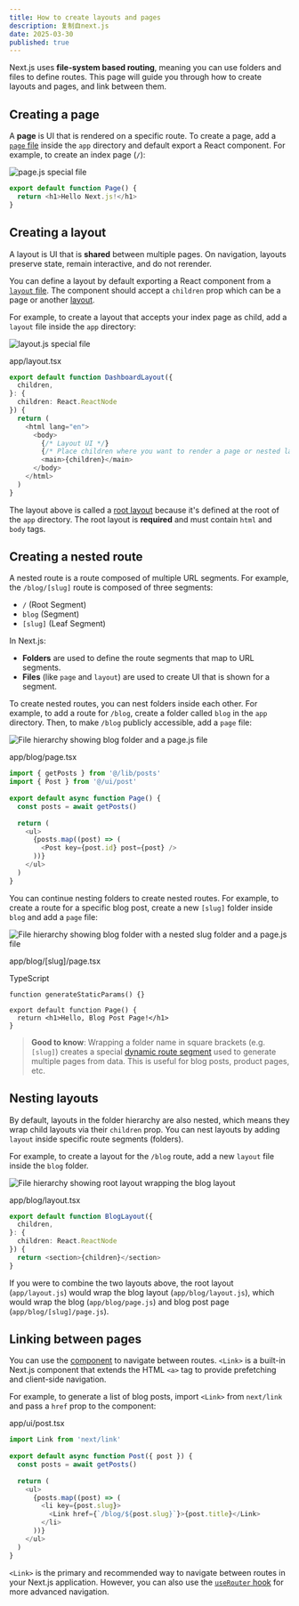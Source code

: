 ```yaml
---
title: How to create layouts and pages
description: 复制自next.js
date: 2025-03-30
published: true
---
```



Next.js uses **file-system based routing**, meaning you can use folders and files to define routes. This page will guide you through how to create layouts and pages, and link between them.

  ## Creating a page

  A **page** is UI that is rendered on a specific route. To create a page, add a [`page` file](https://nextjs.org/docs/app/api-reference/file-conventions/page) inside the `app` directory and default export a React component. For example, to create an index page (`/`):

  ![page.js special file](https://nextjs.org/_next/image?url=https%3A%2F%2Fh8DxKfmAPhn8O0p3.public.blob.vercel-storage.com%2Fdocs%2Flight%2Fpage-special-file.png&w=3840&q=75)

  

  

  

  ```ts
  export default function Page() {
    return <h1>Hello Next.js!</h1>
  }
  ```

  ## Creating a layout

  A layout is UI that is **shared** between multiple pages. On navigation, layouts preserve state, remain interactive, and do not rerender.

  You can define a layout by default exporting a React component from a [`layout` file](https://nextjs.org/docs/app/api-reference/file-conventions/layout). The component should accept a `children` prop which can be a page or another [layout](https://nextjs.org/docs/app/getting-started/layouts-and-pages#nesting-layouts).

  For example, to create a layout that accepts your index page as child, add a `layout` file inside the `app` directory:

  ![layout.js special file](https://nextjs.org/_next/image?url=https%3A%2F%2Fh8DxKfmAPhn8O0p3.public.blob.vercel-storage.com%2Fdocs%2Flight%2Flayout-special-file.png&w=3840&q=75)

  

  app/layout.tsx

  

  

  ```ts
  export default function DashboardLayout({
    children,
  }: {
    children: React.ReactNode
  }) {
    return (
      <html lang="en">
        <body>
          {/* Layout UI */}
          {/* Place children where you want to render a page or nested layout */}
          <main>{children}</main>
        </body>
      </html>
    )
  }
  ```

  The layout above is called a [root layout](https://nextjs.org/docs/app/api-reference/file-conventions/layout#root-layouts) because it's defined at the root of the `app` directory. The root layout is **required** and must contain `html` and `body` tags.

  ## Creating a nested route

  A nested route is a route composed of multiple URL segments. For example, the `/blog/[slug]` route is composed of three segments:

  - `/` (Root Segment)
  - `blog` (Segment)
  - `[slug]` (Leaf Segment)

  In Next.js:

  - **Folders** are used to define the route segments that map to URL segments.
  - **Files** (like `page` and `layout`) are used to create UI that is shown for a segment.

  To create nested routes, you can nest folders inside each other. For example, to add a route for `/blog`, create a folder called `blog` in the `app` directory. Then, to make `/blog` publicly accessible, add a `page` file:

  ![File hierarchy showing blog folder and a page.js file](https://nextjs.org/_next/image?url=https%3A%2F%2Fh8DxKfmAPhn8O0p3.public.blob.vercel-storage.com%2Fdocs%2Flight%2Fblog-nested-route.png&w=3840&q=75)



  app/blog/page.tsx

  ```ts
  import { getPosts } from '@/lib/posts'
  import { Post } from '@/ui/post'
   
  export default async function Page() {
    const posts = await getPosts()
   
    return (
      <ul>
        {posts.map((post) => (
          <Post key={post.id} post={post} />
        ))}
      </ul>
    )
  }
  ```

  You can continue nesting folders to create nested routes. For example, to create a route for a specific blog post, create a new `[slug]` folder inside `blog` and add a `page` file:

  ![File hierarchy showing blog folder with a nested slug folder and a page.js file](https://nextjs.org/_next/image?url=https%3A%2F%2Fh8DxKfmAPhn8O0p3.public.blob.vercel-storage.com%2Fdocs%2Flight%2Fblog-post-nested-route.png&w=3840&q=75)

  

  app/blog/[slug]/page.tsx

  TypeScript

  

  ```
  function generateStaticParams() {}
   
  export default function Page() {
    return <h1>Hello, Blog Post Page!</h1>
  }
  ```

  > **Good to know**: Wrapping a folder name in square brackets (e.g. `[slug]`) creates a special [dynamic route segment](https://nextjs.org/docs/app/building-your-application/routing/dynamic-routes) used to generate multiple pages from data. This is useful for blog posts, product pages, etc.

  ## Nesting layouts

  By default, layouts in the folder hierarchy are also nested, which means they wrap child layouts via their `children` prop. You can nest layouts by adding `layout` inside specific route segments (folders).

  For example, to create a layout for the `/blog` route, add a new `layout` file inside the `blog` folder.

  ![File hierarchy showing root layout wrapping the blog layout](https://nextjs.org/_next/image?url=https%3A%2F%2Fh8DxKfmAPhn8O0p3.public.blob.vercel-storage.com%2Fdocs%2Flight%2Fnested-layouts.png&w=3840&q=75)

  

  app/blog/layout.tsx

  

  

  ```ts
  export default function BlogLayout({
    children,
  }: {
    children: React.ReactNode
  }) {
    return <section>{children}</section>
  }
  ```

  If you were to combine the two layouts above, the root layout (`app/layout.js`) would wrap the blog layout (`app/blog/layout.js`), which would wrap the blog (`app/blog/page.js`) and blog post page (`app/blog/[slug]/page.js`).

  ## Linking between pages
  You can use the [component](https://nextjs.org/docs/app/api-reference/components/link) to navigate between routes. `<Link>` is a built-in Next.js component that extends the HTML `<a>` tag to provide prefetching and client-side navigation.

  For example, to generate a list of blog posts, import `<Link>` from `next/link` and pass a `href` prop to the component:

  

  app/ui/post.tsx

  

  

  ```ts
  import Link from 'next/link'
   
  export default async function Post({ post }) {
    const posts = await getPosts()
   
    return (
      <ul>
        {posts.map((post) => (
          <li key={post.slug}>
            <Link href={`/blog/${post.slug}`}>{post.title}</Link>
          </li>
        ))}
      </ul>
    )
  }
  ```

  `<Link>` is the primary and recommended way to navigate between routes in your Next.js application. However, you can also use the [`useRouter` hook](https://nextjs.org/docs/app/api-reference/functions/use-router) for more advanced navigation.